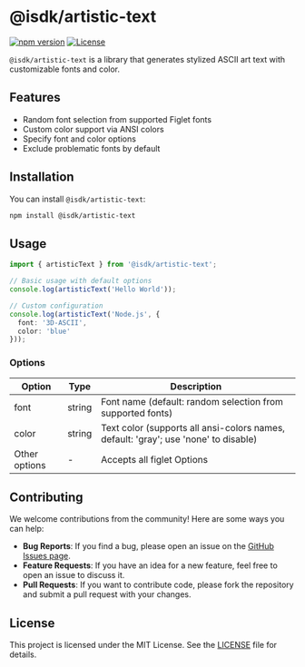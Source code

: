 # @isdk/artistic-text

[![npm version](https://badge.fury.io/js/@isdk%2Fartistic-text.svg)](https://badge.fury.io/js/@isdk%2Fartistic-text)
[![License](https://img.shields.io/badge/license-MIT-blue.svg)](LICENSE)

`@isdk/artistic-text` is a library that generates stylized ASCII art text with customizable fonts and color.

## Features

- Random font selection from supported Figlet fonts
- Custom color support via ANSI colors
- Specify font and color options
- Exclude problematic fonts by default

## Installation

You can install `@isdk/artistic-text`:

```bash
npm install @isdk/artistic-text
```

## Usage

```typescript
import { artisticText } from '@isdk/artistic-text';

// Basic usage with default options
console.log(artisticText('Hello World'));

// Custom configuration
console.log(artisticText('Node.js', {
  font: '3D-ASCII',
  color: 'blue'
}));
```

### Options

| Option       | Type   | Description |
|--------------|--------|-------------|
| font         | string | Font name (default: random selection from supported fonts) |
| color        | string | Text color (supports all ansi-colors names, default: 'gray'; use 'none' to disable) |
| Other options| -      | Accepts all figlet Options                 |

## Contributing

We welcome contributions from the community! Here are some ways you can help:

* **Bug Reports**: If you find a bug, please open an issue on the [GitHub Issues page](https://github.com/isdk/artistic-text.js/issues).
* **Feature Requests**: If you have an idea for a new feature, feel free to open an issue to discuss it.
* **Pull Requests**: If you want to contribute code, please fork the repository and submit a pull request with your changes.

## License

This project is licensed under the MIT License. See the [LICENSE](./LICENSE-MIT) file for details.
